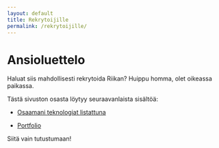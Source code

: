 ```yaml
---
layout: default
title: Rekrytoijille
permalink: /rekrytoijille/
---
```


# Ansioluettelo

Haluat siis mahdollisesti rekrytoida Riikan? Huippu homma, olet oikeassa paikassa.

Tästä sivuston osasta löytyy seuraavanlaista sisältöä:

* <a href="/kotisivu/teknologiat">Osaamani teknologiat listattuna</a>

* <a href="/kotisivu/portfolio">Portfolio</a>

Siitä vain tutustumaan!
